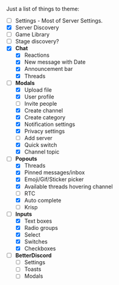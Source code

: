 Just a list of things to theme:

- [ ] Settings - Most of Server Settings.
- [x] Server Discovery
- [ ] Game Library
- [ ] Stage discovery?
- [x] **Chat**
	- [x] Reactions
	- [x] New message with Date
	- [x] Announcement bar
	- [x] Threads
- [ ] **Modals**
	- [x] Upload file
	- [x] User profile
	- [ ] Invite people
	- [x] Create channel
	- [x] Create category
	- [x] Notification settings
	- [x] Privacy settings
	- [ ] Add server
	- [x] Quick switch
	- [x] Channel topic
- [ ] **Popouts**
	- [x] Threads
	- [x] Pinned messages/inbox
	- [x] Emoji/Gif/Sticker picker
	- [x] Available threads hovering channel
	- [ ] RTC
	- [x] Auto complete
	- [ ] Krisp
- [ ] **Inputs**
	- [x] Text boxes
	- [x] Radio groups
	- [x] Select
	- [x] Switches
	- [x] Checkboxes
- [ ] **BetterDiscord**
	- [ ] Settings
	- [ ] Toasts
	- [ ] Modals